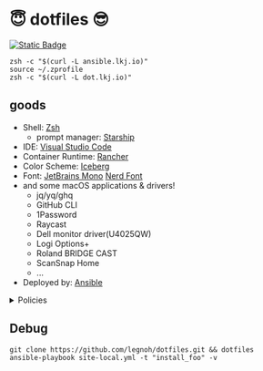 :innocent: dotfiles :sunglasses:
========

[![Static Badge](https://img.shields.io/badge/anslble--galaxy-legnoh.dotfiles-blue?style=flat&logo=ansible)](https://galaxy.ansible.com/ui/repo/published/legnoh/dotfiles/)

```
zsh -c "$(curl -L ansible.lkj.io)"
source ~/.zprofile
zsh -c "$(curl -L dot.lkj.io)"
```

## goods

- Shell: [Zsh](http://www.zsh.org/)
  - prompt manager: [Starship](https://starship.rs)
- IDE: [Visual Studio Code](https://code.visualstudio.com/)
- Container Runtime: [Rancher](https://www.rancher.com)
- Color Scheme: [Iceberg](https://cocopon.github.io/iceberg.vim/)
- Font: [JetBrains Mono](https://www.jetbrains.com/lp/mono/) [Nerd Font](https://github.com/ryanoasis/nerd-fonts/tree/master/patched-fonts/JetBrainsMono)
- and some macOS applications & drivers!
  - jq/yq/ghq
  - GitHub CLI
  - 1Password
  - Raycast
  - Dell monitor driver(U4025QW)
  - Logi Options+
  - Roland BRIDGE CAST
  - ScanSnap Home
  - ...
- Deployed by: [Ansible](https://docs.ansible.com)

<details>
  <summary>Policies</summary>
  
- 12Factorの思想に基づき、インストール・設定のタイミングと利用のタイミングは明確に分離する。
  - zshプラグインマネージャによく見られる、シェル起動時にデータ取得するツールは採用せず、brewで事前にインストールする。
- エイリアスを使わず、すべてのファイルはansibleによって実体を配布する。
- 言語バージョンマネージャ(nvm,asdf等)は利用しない。
  - 常にローカルはLTSの最新バージョンにアップデートすべきである。
  - 仮想環境内でバージョンを切り替えられる(例: uv)ものに限り、ユースケースごとに絞って活用しても良い。
    - できない場合は一時的にbrew経由で古いバージョンにダウングレードしたり、プロジェクトの利用バージョンをアップデートする。
- 手動インストールが必要な手順は、スティッキーズなどで画面上に情報を掲載するのが望ましい。
- masのアプリインストールなど、時間がかかる部分は非同期処理(async/poll)を利用するのが望ましい。
- 基本的にはOS標準のソフトウェアを使うべきだが、力不足な場合は外部ソフトウェアで補うのが望ましい。

</details>

## Debug

```
git clone https://github.com/legnoh/dotfiles.git && dotfiles
ansible-playbook site-local.yml -t "install_foo" -v
```
